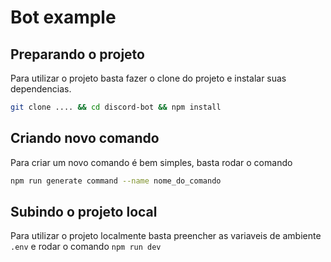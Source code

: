 # Bot example

## Preparando o projeto

Para utilizar o projeto basta fazer o clone do projeto e instalar suas dependencias.

```sh
git clone .... && cd discord-bot && npm install
```

## Criando novo comando

Para criar um novo comando é bem simples, basta rodar o comando

```sh
npm run generate command --name nome_do_comando
```

## Subindo o projeto local

Para utilizar o projeto localmente basta preencher as variaveis de ambiente `.env` e rodar o comando `npm run dev`
